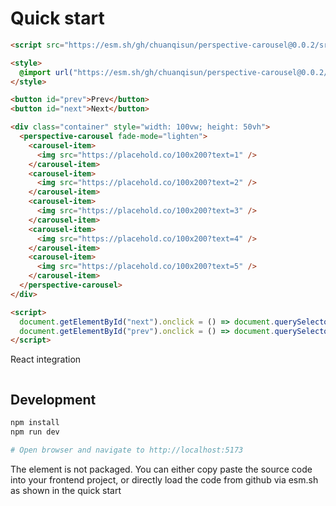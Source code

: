 # Quick start

```html
<script src="https://esm.sh/gh/chuanqisun/perspective-carousel@0.0.2/src/lib.ts" type="module"></script>

<style>
  @import url("https://esm.sh/gh/chuanqisun/perspective-carousel@0.0.2/src/lib.css");
</style>

<button id="prev">Prev</button>
<button id="next">Next</button>

<div class="container" style="width: 100vw; height: 50vh">
  <perspective-carousel fade-mode="lighten">
    <carousel-item>
      <img src="https://placehold.co/100x200?text=1" />
    </carousel-item>
    <carousel-item>
      <img src="https://placehold.co/100x200?text=2" />
    </carousel-item>
    <carousel-item>
      <img src="https://placehold.co/100x200?text=3" />
    </carousel-item>
    <carousel-item>
      <img src="https://placehold.co/100x200?text=4" />
    </carousel-item>
    <carousel-item>
      <img src="https://placehold.co/100x200?text=5" />
    </carousel-item>
  </perspective-carousel>
</div>

<script>
  document.getElementById("next").onclick = () => document.querySelector("perspective-carousel").rotate(1);
  document.getElementById("prev").onclick = () => document.querySelector("perspective-carousel").rotate(-1);
</script>
```

React integration

```tsx

```

## Development

```bash
npm install
npm run dev

# Open browser and navigate to http://localhost:5173
```

The element is not packaged. You can either copy paste the source code into your frontend project, or directly load the code from github via esm.sh as shown in the quick start
